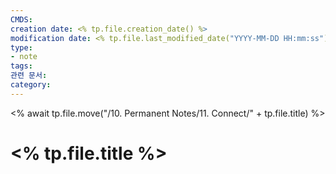 ```yaml
---
CMDS: 
creation date: <% tp.file.creation_date() %>
modification date: <% tp.file.last_modified_date("YYYY-MM-DD HH:mm:ss") %>
type:
- note
tags: 
관련 문서: 
category:
---
```

<% await tp.file.move("/10. Permanent Notes/11. Connect/" + tp.file.title) %>
# <% tp.file.title %>
